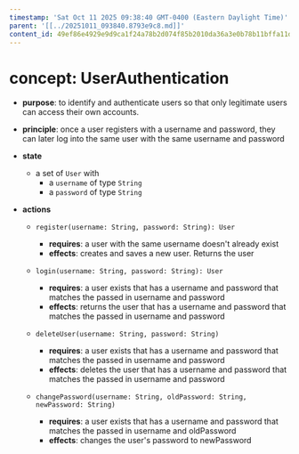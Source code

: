 ```yaml
---
timestamp: 'Sat Oct 11 2025 09:38:40 GMT-0400 (Eastern Daylight Time)'
parent: '[[../20251011_093840.8793e9c8.md]]'
content_id: 49ef86e4929e9d9ca1f24a78b2d074f85b2010da36a3e0b78b11bffa11d596c0
---
```


# concept: UserAuthentication

* **purpose**: to identify and authenticate users so that only legitimate users can access their own accounts.

* **principle**: once a user registers with a username and password, they can later log into the same user with the same username and password

* **state**
  * a set of `User` with
    * a `username` of type `String`
    * a `password` of type `String`

* **actions**
  * `register(username: String, password: String): User`
    * **requires**: a user with the same username doesn't already exist
    * **effects**: creates and saves a new user. Returns the user

  * `login(username: String, password: String): User`
    * **requires**: a user exists that has a username and password that matches the passed in username and password
    * **effects**: returns the user that has a username and password that matches the passed in username and password

  * `deleteUser(username: String, password: String)`
    * **requires**: a user exists that has a username and password that matches the passed in username and password
    * **effects**: deletes the user that has a username and password that matches the passed in username and password

  * `changePassword(username: String, oldPassword: String, newPassword: String)`
    * **requires**: a user exists that has a username and password that matches the passed in username and oldPassword
    * **effects**: changes the user's password to newPassword
